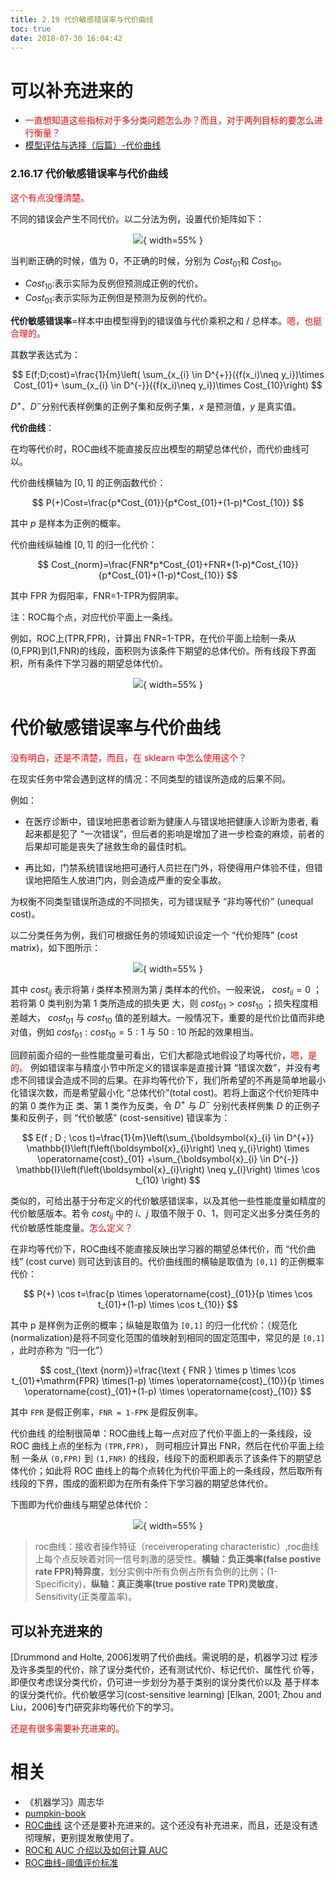 ```yaml
---
title: 2.19 代价敏感错误率与代价曲线
toc: true
date: 2018-07-30 16:04:42
---
```


# 可以补充进来的

- <span style="color:red;">一直想知道这些指标对于多分类问题怎么办？而且，对于两列目标的要怎么进行衡量？</span>
- [模型评估与选择（后篇）-代价曲线](https://blog.csdn.net/qq_37059483/article/details/78614189)





### 2.16.17 代价敏感错误率与代价曲线

<span style="color:red;">这个有点没懂清楚。</span>

不同的错误会产生不同代价。以二分法为例，设置代价矩阵如下：

<center>

![](http://images.iterate.site/blog/image/20190722/n2KumpDJVW6a.png?imageslim){ width=55% }

</center>


当判断正确的时候，值为 0，不正确的时候，分别为 $Cost_{01}​$ 和 $Cost_{10}​$ 。

- $Cost_{10}$:表示实际为反例但预测成正例的代价。
- $Cost_{01}$:表示实际为正例但是预测为反例的代价。

**代价敏感错误率**=样本中由模型得到的错误值与代价乘积之和 / 总样本。<span style="color:red;">嗯，也挺合理的。</span>

其数学表达式为：

$$
E(f;D;cost)=\frac{1}{m}\left( \sum_{x_{i} \in D^{+}}({f(x_i)\neq y_i})\times Cost_{01}+ \sum_{x_{i} \in D^{-}}({f(x_i)\neq y_i})\times Cost_{10}\right)
$$

$D^{+}、D^{-}​$ 分别代表样例集的正例子集和反例子集，$x$ 是预测值，$y$ 是真实值。

**代价曲线**：

在均等代价时，ROC曲线不能直接反应出模型的期望总体代价，而代价曲线可以。

代价曲线横轴为 $[0,1]$ 的正例函数代价：

$$
P(+)Cost=\frac{p*Cost_{01}}{p*Cost_{01}+(1-p)*Cost_{10}}
$$

其中 $p$ 是样本为正例的概率。

代价曲线纵轴维 $[0,1]$ 的归一化代价：

$$
Cost_{norm}=\frac{FNR*p*Cost_{01}+FNR*(1-p)*Cost_{10}}{p*Cost_{01}+(1-p)*Cost_{10}}
$$

其中 FPR 为假阳率，FNR=1-TPR为假阴率。

注：ROC每个点，对应代价平面上一条线。

例如，ROC上(TPR,FPR)，计算出 FNR=1-TPR，在代价平面上绘制一条从(0,FPR)到(1,FNR)的线段，面积则为该条件下期望的总体代价。所有线段下界面积，所有条件下学习器的期望总体代价。

<center>

![](http://images.iterate.site/blog/image/20190722/8uVKiERGupgJ.png?imageslim){ width=55% }

</center>


# 代价敏感错误率与代价曲线

<span style="color:red;">没有明白，还是不清楚，而且，在 sklearn 中怎么使用这个？</span>

在现实任务中常会遇到这样的情况：不同类型的错误所造成的后果不同。

例如：

* 在医疗诊断中，错误地把患者诊断为健康人与错误地把健康人诊断为患者, 看起来都是犯了 “一次错误”，但后者的影响是增加了进一步检查的麻烦，前者的后果却可能是丧失了拯救生命的最佳时机。

* 再比如，门禁系统错误地把可通行人员拦在门外，将使得用户体验不佳，但错误地把陌生人放进门内，则会造成严重的安全事故。


为权衡不同类型错误所造成的不同损失，可为错误赋予 “非均等代价” (unequal cost)。

以二分类任务为例，我们可根据任务的领域知识设定一个 “代价矩阵” (cost matrix)，如下图所示：

<center>

![](http://images.iterate.site/blog/image/180713/E843hf15KJ.png?imageslim){ width=55% }


</center>

其中 $cost_{ij}$ 表示将第 $i$ 类样本预测为第 $j$ 类样本的代价。一般来说， $cost_{ii}=0$ ；若将第 0 类判别为第 1 类所造成的损失更 大，则 $cost_{01}>cost_{10}$ ；损失程度相差越大， $cost_{01}$ 与 $cost_{10}$ 值的差别越大。一般情况下，重要的是代价比值而非绝对值，例如 $cost_{01}:cost_{10}=5:1$  与 $50:10$ 所起的效果相当。

回顾前面介绍的一些性能度量可看出，它们大都隐式地假设了均等代价，<span style="color:red;">嗯，是的。</span> 例如错误率与精度小节中所定义的错误率是直接计算 “错误次数”，并没有考虑不同错误会造成不同的后果。在非均等代价下，我们所希望的不再是简单地最小化错误次数，而是希望最小化 “总体代价”(total cost)。若将上面这个代价矩阵中的第 0 类作为正 类、第 1 类作为反类，令 $D^+$ 与 $D^-$ 分别代表样例集 $D$ 的正例子集和反例子，则 “代价敏感” (cost-sensitive) 错误率为：

$$
E(f ; D ; \cos t)=\frac{1}{m}\left(\sum_{\boldsymbol{x}_{i} \in D^{+}} \mathbb{I}\left(f\left(\boldsymbol{x}_{i}\right) \neq y_{i}\right) \times \operatorname{cost}_{01}
+\sum_{\boldsymbol{x}_{i} \in D^{-}} \mathbb{I}\left(f\left(\boldsymbol{x}_{i}\right) \neq y_{i}\right) \times \cos t_{10} \right)
$$

类似的，可给出基于分布定义的代价敏感错误率，以及其他一些性能度量如精度的代价敏感版本。若令 $cost_{ij}$ 中的 $i$、$j$ 取值不限于 0、1，则可定义出多分类任务的代价敏感性能度量。<span style="color:red;">怎么定义？</span>


在非均等代价下，ROC曲线不能直接反映出学习器的期望总体代价，而 “代价曲线” (cost curve) 则可达到该目的。代价曲线图的横轴是取值为 `[0,1]` 的正例概率代价：

$$
P(+) \cos t=\frac{p \times \operatorname{cost}_{01}}{p \times \cos t_{01}+(1-p) \times \cos t_{10}}
$$

其中 p 是样例为正例的概率；纵轴是取值为 `[0,1]` 的归一化代价：（规范化 (normalization)是将不同变化范围的值映射到相同的固定范围中，常见的是 `[0,1]` ，此时亦称为 “归一化”）


$$
cost_{\text {norm}}=\frac{\text { FNR } \times p \times \cos t_{01}+\mathrm{FPR} \times(1-p) \times \operatorname{cost}_{10}}{p \times \operatorname{cost}_{01}+(1-p) \times \operatorname{cost}_{10}}
$$

其中 `FPR` 是假正例率，`FNR = 1-FPK` 是假反例率。

代价曲线 的绘制很简单：ROC曲线上每一点对应了代价平面上的一条线段，设 ROC 曲线上点的坐标为 `(TPR,FPR)`， 则可相应计算出 FNR，然后在代价平面上绘制 一条从 `(0,FPR)` 到 `(1,FNR)` 的线段，线段下的面积即表示了该条件下的期望总体代价；如此将 ROC 曲线上的每个点转化为代价平面上的一条线段，然后取所有线段的下界，围成的面积即为在所有条件下学习器的期望总体代价。

下图即为代价曲线与期望总体代价：


<center>

![](http://images.iterate.site/blog/image/180713/eJKKI1kk9E.png?imageslim){ width=55% }


</center>






> roc曲线：接收者操作特征（receiveroperating characteristic）,roc曲线上每个点反映着对同一信号刺激的感受性。**横轴：负正类率(false postive rate FPR)特异度**，划分实例中所有负例占所有负例的比例；(1-Specificity)，**纵轴：真正类率(true postive rate TPR)灵敏度**，Sensitivity(正类覆盖率)。



## 可以补充进来的



[Drummond and Holte, 2006]发明了代价曲线。需说明的是，机器学习过 程涉及许多类型的代价，除了误分类代价，还有测试代价、标记代价、属性代 价等，即便仅考虑误分类代价，仍可进一步划分为基于类别的误分类代价以及 基于样本的误分类代价。代价敏感学习(cost-sensitive learning) [Elkan, 2001; Zhou and Liu，2006]专门研究非均等代价下的学习。


<span style="color:red;">还是有很多需要补充进来的。</span>




# 相关

- 《机器学习》周志华
- [pumpkin-book](https://github.com/datawhalechina/pumpkin-book)
- [ROC曲线](https://zh.wikipedia.org/wiki/ROC%E6%9B%B2%E7%BA%BF#.E6.9B.B2.E7.B7.9A.E4.B8.8B.E9.9D.A2.E7.A9.8D.EF.BC.88AUC.EF.BC.89) 这个还是要补充进来的。这个还没有补充进来，而且，还是没有透彻理解，更别提发散使用了。
- [ROC和 AUC 介绍以及如何计算 AUC](http://alexkong.net/2013/06/introduction-to-auc-and-roc/)
- [ROC曲线-阈值评价标准](http://blog.csdn.net/abcjennifer/article/details/7359370)
